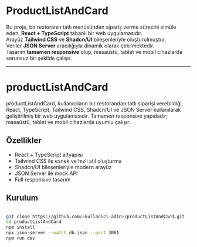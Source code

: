 # ProductListAndCard

Bu proje, bir restoranın tatlı menüsünden sipariş verme sürecini simüle eden, **React + TypeScript** tabanlı bir web
uygulamasıdır.  
Arayüz **Tailwind CSS** ve **Shadcn/UI** bileşenleriyle oluşturulmuştur.  
Veriler **JSON Server** aracılığıyla dinamik olarak çekilmektedir.  
Tasarım **tamamen responsive** olup, masaüstü, tablet ve mobil cihazlarda sorunsuz bir şekilde çalışır.

---

# productListAndCard

productListAndCard, kullanıcıların bir restorandan tatlı siparişi verebildiği, React, TypeScript, Tailwind CSS,
Shadcn/UI ve JSON Server kullanılarak geliştirilmiş bir web uygulamasıdır. Tamamen responsive yapıdadır; masaüstü,
tablet ve mobil cihazlarda uyumlu çalışır.

## Özellikler

- React + TypeScript altyapısı
- Tailwind CSS ile esnek ve hızlı stil oluşturma
- Shadcn/UI bileşenleriyle modern arayüz
- JSON Server ile mock API
- Full responsive tasarım

## Kurulum

```bash

git clone https://github.com/<kullanici-adin>/productListAndCard.git
cd productListAndCard
npm install
npx json-server --watch db.json --port 3001
npm run dev
